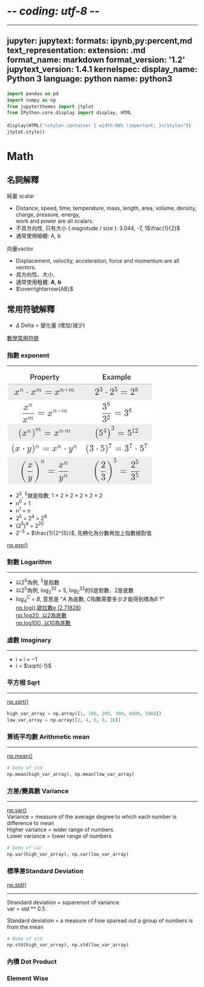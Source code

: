 # -*- coding: utf-8 -*-
---
jupyter:
  jupytext:
    formats: ipynb,py:percent,md
    text_representation:
      extension: .md
      format_name: markdown
      format_version: '1.2'
      jupytext_version: 1.4.1
  kernelspec:
    display_name: Python 3
    language: python
    name: python3
---

```python
import pandas as pd
import numpy as np
from jupyterthemes import jtplot
from IPython.core.display import display, HTML

display(HTML("<style>.container { width:80% !important; }</style>"))
jtplot.style()
```

# Math


## 名詞解釋
純量 scalar  
* Distance, speed, time, temperature, mass, length, area, volume, density, charge, pressure, energy,   
  work and power are all scalars.
* 不具方向性, 只有大小 ( magnitude / size ): 3.044, -7, 1$\frac{1}{2}$
* 通常使用細體: A, b  

向量vactor 
* Displacement, velocity, acceleration, force and momentum are all vectors.
* 具方向性、大小,
* 通常使用粗體: **A**, **b**
* $\overrightarrow{AB}$


## 常用符號解釋

* $\Delta$ Delta = 變化量 (增加/減少)

[數學常用符號](https://zh.wikipedia.org/wiki/%E6%95%B0%E5%AD%A6%E7%AC%A6%E5%8F%B7%E8%A1%A8)

<!-- #region -->
### 指數 exponent
---
![](../source/math_01.png)
* 2$^{5}$, $^{5}$就是指數, 1 $\times$ 2 $\times$ 2 $\times$ 2 $\times$ 2 $\times$ 2 <br/>
* n$^{0}$ = 1
* n$^{1}$ = n
* 2$^{5}$ + 2$^{4}$ = 2$^{9}$
* (2$^{5}$)$^{4}$ = 2$^{20}$
* 2$^{-5}$ = $\frac{1}{2^{5}}$, 先轉化為分數再加上指數絕對值



[np.exp()](https://docs.scipy.org/doc/numpy/reference/generated/numpy.exp.html)

<!-- #endregion -->

### 對數 Logarithm
---
* 以2$^{5}$為例, $^{5}$是指數  
* 以2$^{5}$為例, $\log _{2}$$^{32}$ = 5, $\log _{2}$$^{32}$的5是對數、2是底數
* $\log _{A}$$^{C}$ = ${B}$, 意思是 "${A}$ 為底數, ${C}$指數需要多少才能得到積為${B}$ ?"  
[np.log(),歐拉數e (2.71828)](https://docs.scipy.org/doc/numpy/reference/generated/numpy.log.html)  
[np.1og2(), 以2為底數](https://docs.scipy.org/doc/numpy/reference/generated/numpy.log2.html)    
[np.log10(), 以10為底數](https://docs.scipy.org/doc/numpy/reference/generated/numpy.log10.html#numpy.log10)  



### 虛數 Imaginary
---
* i × i = −1
* i = $\sqrt{-1}$


### 平方根 Sqrt
---
[np.sqrt()](https://docs.scipy.org/doc/numpy/reference/generated/numpy.sqrt.html)

```python
high_var_array = np.array([1, 100, 200, 300, 4000, 5000])
low_var_array = np.array([2, 4, 6, 8, 10])
```

### 算術平均數 Arithmetic mean
---
[np.mean()](https://docs.scipy.org/doc/numpy/reference/generated/numpy.mean.html)

```python
# Demo of std 
np.mean(high_var_array), np.mean(low_var_array)
```

### 方差/變異數 Variance
---
[np.var()](https://docs.scipy.org/doc/numpy/reference/generated/numpy.var.html)  
Variance = measure of the average degree to which each number is difference to mean  
Higher variance = wider range of numbers  
Lower variance = lower range of numbers  

```python
# Demo of var
np.var(high_var_array), np.var(low_var_array)
```

<!-- #region -->


### 標準差Standard Deviation
[np.std()](https://docs.scipy.org/doc/numpy/reference/generated/numpy.std.html)
     
---
Strandard deviation = squareroot of variance  
var = std ** 0.5  

Standard deviation = a measure of how sparead out a group of numbers is from the mean
<!-- #endregion -->

```python
# Demo of std 
np.std(high_var_array), np.std(low_var_array)
```

### 內積 Dot Product


### Element Wise
